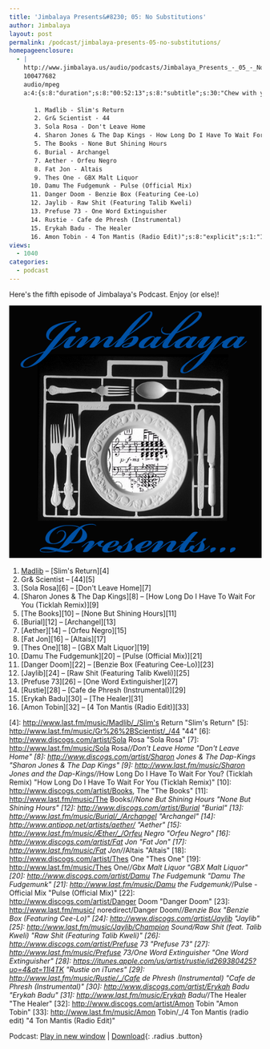 ```yaml
---
title: 'Jimbalaya Presents&#8230; 05: No Substitutions'
author: Jimbalaya
layout: post
permalink: /podcast/jimbalaya-presents-05-no-substitutions/
homepageenclosure:
  - |
    http://www.jimbalaya.us/audio/podcasts/Jimbalaya_Presents_-_05_-_No_Substitutions.mp3
    100477682
    audio/mpeg
    a:4:{s:8:"duration";s:8:"00:52:13";s:8:"subtitle";s:30:"Chew with your mouth closed...";s:7:"summary";s:717:"Here's the fifth episode of Jimbalaya's Podcast. Enjoy (or else)!

       1. Madlib - Slim's Return
       2. Gr& Scientist - 44
       3. Sola Rosa - Don't Leave Home
       4. Sharon Jones & The Dap Kings - How Long Do I Have To Wait For You (Ticklah Remix)
       5. The Books - None But Shining Hours
       6. Burial - Archangel
       7. Aether - Orfeu Negro
       8. Fat Jon - Altais
       9. Thes One - GBX Malt Liquor
      10. Damu The Fudgemunk - Pulse (Official Mix)
      11. Danger Doom - Benzie Box (Featuring Cee-Lo)
      12. Jaylib - Raw Shit (Featuring Talib Kweli)
      13. Prefuse 73 - One Word Extinguisher
      14. Rustie - Cafe de Phresh (Instrumental)
      15. Erykah Badu - The Healer
      16. Amon Tobin - 4 Ton Mantis (Radio Edit)";s:8:"explicit";s:1:"1";}
views:
  - 1040
categories:
  - podcast
---
```


Here's the fifth episode of Jimbalaya's Podcast. Enjoy (or else)!

![Jimbalaya Presents...](/assets/images/podcast.png)

1.  [Madlib][3] – [Slim's Return][4]
2.  Gr& Scientist – [44][5]
3.  [Sola Rosa][6] – [Don't Leave Home][7]
4.  [Sharon Jones & The Dap Kings][8] – [How Long Do I Have To Wait For You (Ticklah Remix)][9]
5.  [The Books][10] – [None But Shining Hours][11]
6.  [Burial][12] – [Archangel][13]
7.  [Aether][14] – [Orfeu Negro][15]
8.  [Fat Jon][16] – [Altais][17]
9.  [Thes One][18] – [GBX Malt Liquor][19]
10. [Damu The Fudgemunk][20] – [Pulse (Official Mix)][21]
11. [Danger Doom][22] – [Benzie Box (Featuring Cee-Lo)][23]
12. [Jaylib][24] – [Raw Shit (Featuring Talib Kweli)][25]
13. [Prefuse 73][26] – [One Word Extinguisher][27]
14. [Rustie][28] – [Cafe de Phresh (Instrumental)][29]
15. [Erykah Badu][30] – [The Healer][31]
16. [Amon Tobin][32] – [4 Ton Mantis (Radio Edit)][33]

 [3]: http://www.discogs.com/artist/Madlib "Madlib"
 [4]: http://www.last.fm/music/Madlib/_/Slim's Return "Slim's Return"
 [5]: http://www.last.fm/music/Gr%26%2BScientist/_/44 "44"
 [6]: http://www.discogs.com/artist/Sola Rosa "Sola Rosa"
 [7]: http://www.last.fm/music/Sola Rosa/_/Don't Leave Home "Don't Leave Home"
 [8]: http://www.discogs.com/artist/Sharon Jones & The Dap-Kings "Sharon Jones & The Dap Kings"
 [9]: http://www.last.fm/music/Sharon Jones and the Dap-Kings/_/How Long Do I Have To Wait For You? (Ticklah Remix) "How Long Do I Have To Wait For You (Ticklah Remix)"
 [10]: http://www.discogs.com/artist/Books, The "The Books"
 [11]: http://www.last.fm/music/The Books/_/None But Shining Hours "None But Shining Hours"
 [12]: http://www.discogs.com/artist/Burial "Burial"
 [13]: http://www.last.fm/music/Burial/_/Archangel "Archangel"
 [14]: http://www.antipop.net/artists/aether/ "Aether"
 [15]: http://www.last.fm/music/Æther/_/Orfeu Negro "Orfeu Negro"
 [16]: http://www.discogs.com/artist/Fat Jon "Fat Jon"
 [17]: http://www.last.fm/music/Fat Jon/_/Altais "Altais"
 [18]: http://www.discogs.com/artist/Thes One "Thes One"
 [19]: http://www.last.fm/music/Thes One/_/Gbx Malt Liquor "GBX Malt Liquor"
 [20]: http://www.discogs.com/artist/Damu The Fudgemunk "Damu The Fudgemunk"
 [21]: http://www.last.fm/music/Damu the Fudgemunk/_/Pulse - Official Mix "Pulse (Official Mix)"
 [22]: http://www.discogs.com/artist/Danger Doom "Danger Doom"
 [23]: http://www.last.fm/music/ noredirect/Danger Doom/_/Benzie Box "Benzie Box (Featuring Cee-Lo)"
 [24]: http://www.discogs.com/artist/Jaylib "Jaylib"
 [25]: http://www.last.fm/music/Jaylib/Champion Sound/Raw Shit (feat. Talib Kweli) "Raw Shit (Featuring Talib Kweli)"
 [26]: http://www.discogs.com/artist/Prefuse 73 "Prefuse 73"
 [27]: http://www.last.fm/music/Prefuse 73/One Word Extinguisher "One Word Extinguisher"
 [28]: https://itunes.apple.com/us/artist/rustie/id269380425?uo=4&at=11l4TK "Rustie on iTunes"
 [29]: http://www.last.fm/music/Rustie/_/Cafe de Phresh (Instrumental) "Cafe de Phresh (Instrumental)"
 [30]: http://www.discogs.com/artist/Erykah Badu "Erykah Badu"
 [31]: http://www.last.fm/music/Erykah Badu/_/The Healer "The Healer"
 [32]: http://www.discogs.com/artist/Amon Tobin "Amon Tobin"
 [33]: http://www.last.fm/music/Amon Tobin/_/4 Ton Mantis (radio edit) "4 Ton Mantis (Radio Edit)"

Podcast: [Play in new window][34] | [Download][35]{: .radius .button}

 [34]: http://media.blubrry.com/jimbalaya/p/jimbalaya.us/audio/podcasts/Jimbalaya_Presents_-_05_-_No_Substitutions.mp3 "Play in new window"
 [35]: /audio/podcasts/Jimbalaya_Presents_-_05_-_No_Substitutions.mp3 "Download"
